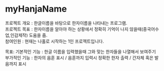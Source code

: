 # myHanjaName

프로젝트 개요 : 한글이름을 바탕으로 한자이름을 나타내는 프로그램.  
프로젝트 목표 : 한자이름을 알아야 하는 상황에서 정확히 기억이 나지 않을때(중국어수업,인감제작) 도움을 줌.  
참여인원 : 현재는 나홀로 시작하는 1인 프로젝트입니다.

목표:
  기본적인 기능 : 한글 이름을 입력했을때 그와 맞는 한자들을 나열해서 보여주기  
  부가적인 기능 : 한자의 음훈 표시 / 음훈까지 입력시 정확한 한자 출력 / 간자체 혹은 발음까지 표시
